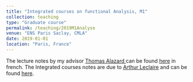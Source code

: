 ```yaml
---
title: "Integrated courses on functional Analysis, M1"
collection: teaching
type: "Graduate course"
permalink: /teaching/2019M1Analyse
venue: "ENS Paris Saclay, CMLA"
date: 2019-01-01
location: "Paris, France"
---
```

The lecture notes by my advisor [Thomas Alazard ](http://talazard.perso.math.cnrs.fr/) can be found [here](http://talazard.perso.math.cnrs.fr/cours.pdf) in french.
The Integrated courses notes are due to [Arthur Leclaire](https://www.math.u-bordeaux.fr/~aleclaire/index.php) and can be found [here](https://www.math.u-bordeaux.fr/~aleclaire/analyse_fonctionnelle_M1/leclaire_TD_analyse_fonctionnelle_1718.zip).
